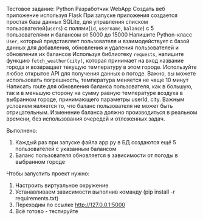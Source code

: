 Тестовое задание: Python Разработчик
WebApp
Создать веб приложение используя Flask
При запуске приложения создается простая база данных SQLite, для управления списком пользователей(`users`) с полями(`id`, `username`, `balance`) с 5 пользователями и балансом от 5000 до 15000
Напишите Python-класс `User`, который представляет пользователя и взаимодействует с базой данных для добавления, обновления и удаления пользователей и обновления их балансов
Используя библиотеку `requests`, напишите функцию `fetch_weather(city)`, которая принимает на вход название города и возвращает текущую температуру в этом городе. Используйте любое открытое API для получения данных о погоде. Важно, вы можете использовать погрешность, температура меняется не чаще 10 минут
Написать route для обновления баланса пользователя, как в большую, так и в меньшую сторону на сумму равную температуре воздуха в выбранном городе, принимающего параметры userId, city.
Важным условием является то, что баланс пользователя не может быть отрицательным.
Изменение баланса должно производиться в реальном времени, без использования очередей и отложенных задач.

Выполнено:
1) Каждый раз при запуске файла app.py в БД создаются ещё 5 пользователей с указанным балансом
2) Баланс пользователя обновляется в зависимости от погоды в выбранном городе
   
Чтобы запустить проект нужно:
  1) Настроить виртуальное окружение
  2) Устанавливаем зависимости выполнив команду (pip install -r requirements.txt)
  3) Переходим по ссылке http://127.0.0.1:5000
  4) Всё готово - тестируйте

